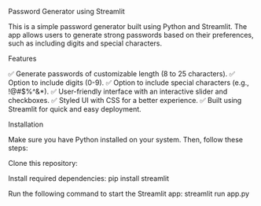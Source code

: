 Password Generator using Streamlit

This is a simple password generator built using Python and Streamlit. The app allows users to generate strong passwords based on their preferences, such as including digits and special characters.

Features

✅ Generate passwords of customizable length (8 to 25 characters).
✅ Option to include digits (0-9).
✅ Option to include special characters (e.g., !@#$%^&*).
✅ User-friendly interface with an interactive slider and checkboxes.
✅ Styled UI with CSS for a better experience.
✅ Built using Streamlit for quick and easy deployment.

Installation

Make sure you have Python installed on your system. Then, follow these steps:

Clone this repository:

Install required dependencies:   pip install streamlit

Run the following command to start the Streamlit app:    streamlit run app.py
